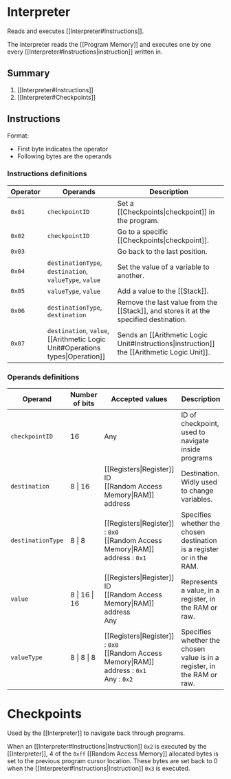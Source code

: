 # Interpreter
Reads and executes [[Interpreter#Instructions]].

The interpreter reads the [[Program Memory]] and executes one by one every [[Interpreter#Instructions|instruction]] written in.

## Summary
1. [[Interpreter#Instructions]]
1. [[Interpreter#Checkpoints]]

## Instructions
Format:
- First byte indicates the operator
- Following bytes are the operands

### Instructions definitions

| Operator | Operands | Description |
| --- | --- | --- |
| `0x01` | `checkpointID` | Set a [[Checkpoints\|checkpoint]] in the program. |
| `0x02` | `checkpointID` | Go to a specific [[Checkpoints\|checkpoint]]. |
| `0x03` |  | Go back to the last position. |
| `0x04` | `destinationType`, `destination`, `valueType`, `value` | Set the value of a variable to another.
| `0x05` | `valueType`, `value` | Add a value to the [[Stack]]. |
| `0x06` | `destinationType`, `destination` | Remove the last value from the [[Stack]], and stores it at the specified destination. |
| `0x07` | `destination`, `value`, [[Arithmetic Logic Unit#Operations types\|Operation]] | Sends an [[Arithmetic Logic Unit#Instructions\|instruction]] the [[Arithmetic Logic Unit]].

### Operands definitions

| Operand | Number of bits | Accepted values | Description |
| --- | --- | --- | --- |
| `checkpointID` | 16 | Any | ID of checkpoint, used to navigate inside programs |
| `destination` | 8 \| 16 | [[Registers\|Register]] ID <br/> [[Random Access Memory\|RAM]] address | Destination. Widly used to change variables. |
| `destinationType` | 8 \| 8 | [[Registers\|Register]] : `0x0` <br/> [[Random Access Memory\|RAM]] address : `0x1` | Specifies whether the chosen destination is a register or in the RAM. |
| `value` | 8 \| 16 \| 16 | [[Registers\|Register]] ID <br/> [[Random Access Memory\|RAM]] address <br/> Any | Represents a value, in a register, in the RAM or raw. |
| `valueType` | 8 \| 8 \| 8 | [[Registers\|Register]] : `0x0` <br/> [[Random Access Memory\|RAM]] address : `0x1` <br/> Any : `0x2` | Specifies whether the chosen value is in a register, in the RAM or raw. |


# Checkpoints
Used by the [[Interpreter]] to navigate back through programs.

When an [[Interpreter#Instructions|Instruction]] `0x2` is executed by the [[Interpreter]], 4 of the `0xff` [[Random Access Memory]] allocated bytes is set to the previous program cursor location. These bytes are set back to 0 when the [[Interpreter#Instructions|Instruction]] `0x3` is executed.